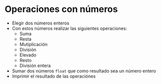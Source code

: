 # Operaciones con números

-   Elegir dos números enteros
-   Con estos números realizar las siguientes operaciones:
    -   Suma
    -   Resta
    -   Mutiplicación
    -   División
    -   Elevado
    -   Resto
    -   División entera
-   Sumar dos números ```float``` que como resultado sea un número entero
-   Imprimir el resultado de las operaciónes